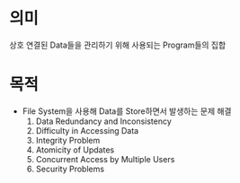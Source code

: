 # 의미
상호 연결된 Data들을 관리하기 위해 사용되는 Program들의 집합

# 목적
- File System을 사용해 Data를 Store하면서 발생하는 문제 해결
    1. Data Redundancy and Inconsistency
    2. Difficulty in Accessing Data
    3. Integrity Problem
    4. Atomicity of Updates
    5. Concurrent Access by Multiple Users
    6. Security Problems